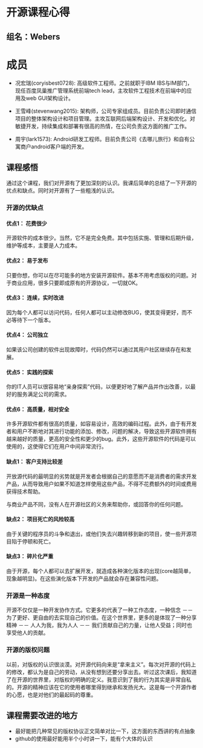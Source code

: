 开源课程心得
=========

组名：Webers
------------

# 成员

* 况宏瑞(coryisbest0728): 高级软件工程师。之前就职于IBM IBS与IM部门，现任百度凤巢推广管理系统前端tech lead，主攻软件工程技术在前端中的应用及web GUI架构设计。

* 王雪峰(stevenwang2015): 架构师，公司专家组成员。目前负责公司即时通信项目的整体架构设计和项目管理。主攻互联网后端架构设计、开发和优化。对敏捷开发，持续集成和部署有很高的热情，在公司负责这方面的推广工作。

* 周宇(lark1573):  Android研发工程师。目前负责公司《去哪儿旅行》和自有公寓商户android客户端的开发。

## 课程感悟

通过这个课程，我们对开源有了更加深刻的认识。我课后简单的总结了一下开源的优点和缺点。同时对开源有了一些粗浅的认识。

### 开源的优缺点

#### 优点1： 花费很少

开源软件的成本很少。当然，它不是完全免费。其中包括实施、管理和后期升级，维护等成本，主要是人力成本。

#### 优点2： 易于发布

只要你想，你可以在尽可能多的地方安装开源软件。基本不用考虑版权的问题。对于商业应用，很多只要即成原有的开源协议，一切就OK。

#### 优点3： 连续，实时改进

因为每个人都可以访问代码，任何人都可以主动修改BUG，使其变得更好，而不必等待下一个版本。
　　
#### 优点4： 公司独立

如果该公司创建的软件出现故障时，代码仍然可以通过其用户社区继续存在和发展。
　　
#### 优点5： 实践的探索

你的IT人员可以很容易地“亲身探索”代码，以便更好地了解产品并作出改善，以最好的服务满足公司的需求。
　　
#### 优点6： 高质量，相对安全

许多开源软件都有很高的质量，如容易设计，高效的编码过程。此外，由于有开发者和用户不断地对其进行功能的添加、修改，问题的解决，导致这些开源软件拥有越来越好的质量，更高的安全性和更少的bug。此外，这些开源软件的代码是可以使用的，这使得它们在用户中间非常流行。

#### 缺点1： 客户支持比较差

开放源代码的最明显的劣势就是开发者会根据自己的意愿而不是消费者的需求开发产品，从而导致用户如果不知道怎样使用这些产品，不得不花费额外的时间或费用获得技术帮助。

与商业产品不同，没有人在开源社区的义务来帮助你，或回答你的任何问题。


#### 缺点2： 项目死亡的风险较高

由于关键的程序员的斗争和退出，或他们失去兴趣转移到新的项目，使一些开源项目陷于停顿和死亡。

#### 缺点3： 碎片化严重

由于开源，每个人都可以去扩展开发，就造成各种演化版本的出现(core越简单，现象越明显)。在这些演化版本下开发的产品就会存在兼容性问题。

### 开源是一种态度

开源不仅仅是一种开发协作方式。它更多的代表了一种工作态度，一种信念 －－ 为了更好、更自由的去实现自己的价值。在这个世界里，更多的是体现了一种分享精神 －－ 人人为我，我为人人 －－ 我们贡献自己的力量，让他人受益；同时也享受他人的贡献。

### 开源的版权问题

以前，对版权的认识很淡漠。对开源代码向来是“拿来主义”。每次对开源的代码上的修改，都认为是自己的劳动，从没有想到还要分享出去。听过这次课后，我知道了在开源的世界里，对版权的明确的定义。我意识到了我的行为其实是非常自私的。开源的精神应该在它的使用者哪里得到继承和发扬光大。这是每一个开源作者的心愿，也是对他们的最起码的尊重。


## 课程需要改进的地方

* 最好能把几种常见的版权协议正文简单对比一下，这方面的东西讲的有点抽象
* github的使用最好能用半个小时讲一下，能有个大体的认识
　　





